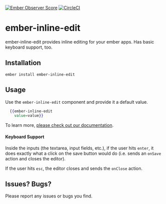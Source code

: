 [![Ember Observer Score](https://emberobserver.com/badges/ember-inline-edit.svg)](https://emberobserver.com/addons/ember-inline-edit)
[![CircleCI](https://circleci.com/gh/swastik/ember-inline-edit.svg?style=svg)](https://circleci.com/gh/swastik/ember-inline-edit)

# ember-inline-edit

ember-inline-edit provides inline editing for your ember apps. Has basic keyboard support, too.

## Installation

`ember install ember-inline-edit`

## Usage

Use the `ember-inline-edit` component and provide it a default value.

```handlebars
  {{ember-inline-edit
    value=value}}
```

To learn more, [please check out our documentation](http://swastik.github.io/ember-inline-edit/).

#### Keyboard Support

Inside the inputs (the textarea, input fields, etc.), if the user hits `enter`, it does exactly what a click on the save button would do (i.e. sends an `onSave` action and closes the editor).

If the user hits `esc`, the editor closes and sends the `onClose` action.

## Issues? Bugs?

Please report any issues or bugs you find.
